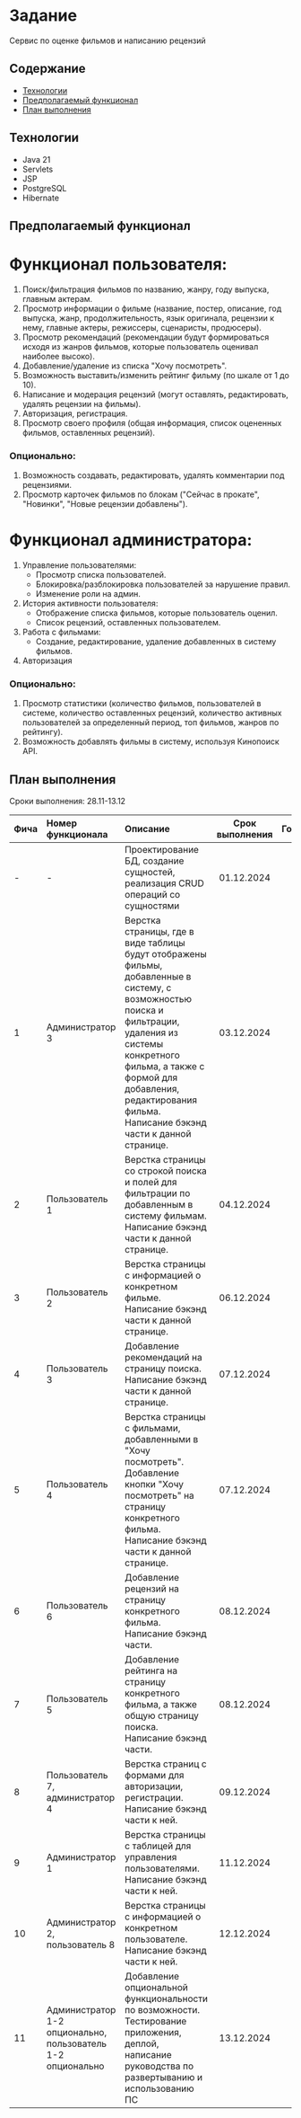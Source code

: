 # Задание
Сервис по оценке фильмов и написанию рецензий 
## Содержание
- [Технологии](#технологии)
- [Предполагаемый функционал](#предполагаемый-функционал)
- [План выполнения](#план-выполнения)

## Технологии
- Java 21
- Servlets
- JSP 
- PostgreSQL
- Hibernate

## Предполагаемый функционал

# Функционал пользователя:
1. Поиск/фильтрация фильмов по названию, жанру, году выпуска, главным актерам.
2. Просмотр информации о фильме (название, постер, описание, год выпуска, жанр, продолжительность, язык оригинала, рецензии к нему, главные актеры, режиссеры, сценаристы, продюсеры). 
3. Просмотр рекомендаций (рекомендации будут формироваться исходя из жанров фильмов, которые пользователь оценивал наиболее высоко).
4. Добавление/удаление из списка "Хочу посмотреть". 
5. Возможность выставить/изменить рейтинг фильму (по шкале от 1 до 10). 
6. Написание и модерация рецензий (могут оставлять, редактировать, удалять рецензии на фильмы).
7. Авторизация, регистрация.
8. Просмотр своего профиля (общая информация, список оцененных фильмов, оставленных рецензий).

### Опционально:
1. Возможность создавать, редактировать, удалять комментарии под рецензиями. 
2. Просмотр карточек фильмов по блокам ("Сейчас в прокате", "Новинки", "Новые рецензии добавлены").

# Функционал администратора:
1. Управление пользователями:
   - Просмотр списка пользователей.
   - Блокировка/разблокировка пользователей за нарушение правил.
   - Изменение роли на админ.
2. История активности пользователя:
   - Отображение списка фильмов, которые пользователь оценил.
   - Список рецензий, оставленных пользователем.
3. Работа с фильмами:
   - Создание, редактирование, удаление добавленных в систему фильмов.
4. Авторизация

### Опционально:
1. Просмотр статистики (количество фильмов, пользователей в системе, количество оставленных рецензий, количество активных пользователей за определенный период, топ фильмов, жанров по рейтингу).
2. Возможность добавлять фильмы в систему, используя Кинопоиск API.

## План выполнения
Сроки выполнения: 28.11-13.12

| Фича | Номер функционала                                           | Описание                                                                                                                                                                                                                                                           | Срок выполнения | Готовность |
|:-----|:------------------------------------------------------------|:-------------------------------------------------------------------------------------------------------------------------------------------------------------------------------------------------------------------------------------------------------------------|:---------------:|:----------:|
| -    | -                                                           | Проектирование БД, создание сущностей, реализация CRUD операций со сущностями                                                                                                                                                                                      |   01.12.2024    |     -      |
| 1    | Администратор 3                                             | Верстка страницы, где в виде таблицы будут отображены фильмы, добавленные в систему, с возможностью поиска и фильтрации, удаления из системы конкретного фильма, а также с формой для добавления, редактирования фильма. Написание бэкэнд части к данной странице. |   03.12.2024    |     -      |
| 2    | Пользователь 1                                              | Верстка страницы со строкой поиска и полей для фильтрации по добавленным в систему фильмам. Написание бэкэнд части к данной странице.                                                                                                                              |   04.12.2024    |     -      |
| 3    | Пользователь 2                                              | Верстка страницы с информацией о конкретном фильме. Написание бэкэнд части к данной странице.                                                                                                                                                                      |   06.12.2024    |     -      |
| 4    | Пользователь 3                                              | Добавление рекомендаций на страницу поиска. Написание бэкэнд части к данной странице.                                                                                                                                                                              |   07.12.2024    |     -      |
| 5    | Пользователь 4                                              | Верстка страницы с фильмами, добавленными в "Хочу посмотреть". Добавление кнопки "Хочу посмотреть" на страницу конкретного фильма. Написание бэкэнд части к данной странице.                                                                                       |   07.12.2024    |     -      |
| 6    | Пользователь 6                                              | Добавление рецензий на страницу конкретного фильма. Написание бэкэнд части.                                                                                                                                                                                        |   08.12.2024    |     -      |
| 7    | Пользователь 5                                              | Добавление рейтинга на страницу конкретного фильма, а также общую страницу поиска. Написание бэкэнд части.                                                                                                                                                         |   08.12.2024    |     -      |
| 8    | Пользователь 7, администратор 4                             | Верстка страниц с формами для авторизации, регистрации. Написание бэкэнд части к ней.                                                                                                                                                                              |   09.12.2024    |     -      |
| 9    | Администратор 1                                             | Верстка страницы с таблицей для управления пользователями. Написание бэкэнд части к ней.                                                                                                                                                                           |   11.12.2024    |     -      |
| 10   | Администратор 2, пользователь 8                             | Верстка страницы с информацией о конкретном пользователе. Написание бэкэнд части к ней.                                                                                                                                                                            |   12.12.2024    |     -      |
| 11   | Администратор 1-2 опционально, пользователь 1-2 опционально | Добавление опциональной функциональности по возможности. Тестирование приложения, деплой, написание руководства по развертыванию и использованию ПС                                                                                                                |   13.12.2024    |     -      |